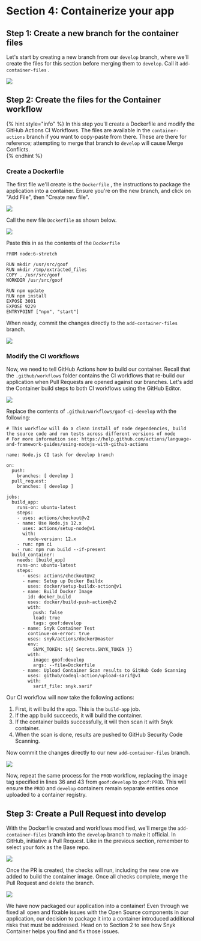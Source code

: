 # Section 4: Containerize your app

## Step 1: Create a new branch for the container files

Let's start by creating a new branch from our `develop` branch, where we'll create the files for this section before merging them to `develop`. Call it `add-container-files` .

![](../../../../.gitbook/assets/gh-container-newbranch.png)

## Step 2: Create the files for the Container workflow

{% hint style="info" %}
In this step you'll create a Dockerfile and modify the GitHub Actions CI Workflows. The files are available in the `container-actions` branch if you want to copy-paste from there. These are there for reference; attempting to merge that branch to `develop` will cause Merge Conflicts.  
{% endhint %}

### Create a Dockerfile

The first file we'll create is the `Dockerfile` , the instructions to package the application into a container. Ensure you're on the new branch, and click on "Add File", then "Create new file".

![](../../../../.gitbook/assets/gh-container-createnewfile.png)

Call the new file `Dockerfile` as shown below.

![](../../../../.gitbook/assets/gh-container-createdockerfile.png)

Paste this in as the contents of the `Dockerfile`

```text
FROM node:6-stretch

RUN mkdir /usr/src/goof
RUN mkdir /tmp/extracted_files
COPY . /usr/src/goof
WORKDIR /usr/src/goof

RUN npm update
RUN npm install
EXPOSE 3001
EXPOSE 9229
ENTRYPOINT ["npm", "start"]
```

When ready, commit the changes directly to the `add-container-files` branch. 

![](../../../../.gitbook/assets/gh-container-createdockerfile2.png)

### Modify the CI workflows

Now, we need to tell GitHub Actions how to build our container. Recall that the `.github/workflows` folder contains the CI workflows that re-build our application when Pull Requests are opened against our branches. Let's add the Container build steps to both CI workflows using the GitHub Editor.

![](../../../../.gitbook/assets/gh-container-editdevelopci.png)

Replace the contents of `.github/workflows/goof-ci-develop` with the following:

```text
# This workflow will do a clean install of node dependencies, build the source code and run tests across different versions of node
# For more information see: https://help.github.com/actions/language-and-framework-guides/using-nodejs-with-github-actions

name: Node.js CI task for develop branch

on:
  push:
    branches: [ develop ]
  pull_request:
    branches: [ develop ]

jobs:
  build_app:
    runs-on: ubuntu-latest
    steps:
    - uses: actions/checkout@v2
    - name: Use Node.js 12.x
      uses: actions/setup-node@v1
      with:
        node-version: 12.x
    - run: npm ci
    - run: npm run build --if-present
  build_container:
    needs: [build_app]
    runs-on: ubuntu-latest
    steps:
      - uses: actions/checkout@v2
      - name: Setup up Docker Buildx
        uses: docker/setup-buildx-action@v1
      - name: Build Docker Image
        id: docker_build
        uses: docker/build-push-action@v2
        with:
          push: false
          load: true
          tags: goof:develop         
      - name: Snyk Container Test
        continue-on-error: true
        uses: snyk/actions/docker@master
        env:
          SNYK_TOKEN: ${{ Secrets.SNYK_TOKEN }}
        with:
          image: goof:develop
          args: --file=Dockerfile
      - name: Upload Container Scan results to GitHub Code Scanning
        uses: github/codeql-action/upload-sarif@v1
        with:
          sarif_file: snyk.sarif
```

Our CI workflow will now take the following actions:

1. First, it will build the app. This is the `build-app` job. 
2. If the app build succeeds, it will build the container.
3. If the container builds successfully, it will then scan it with Snyk container. 
4. When the scan is done, results are pushed to GitHub Security Code Scanning.

Now commit the changes directly to our new `add-container-files` branch. 

![](../../../../.gitbook/assets/gh-container-commitcontainerci.png)

Now, repeat the same process for the `PROD` workflow, replacing the image tag specified in lines 36 and 43 from `goof:develop` to `goof:PROD`. This will ensure the `PROD` and `develop` containers remain separate entities once uploaded to a container registry.

## Step 3: Create a Pull Request into develop

With the Dockerfile created and workflows modified, we'll merge the `add-container-files` branch into the `develop` branch to make it official. In GitHub, initiative a Pull Request. Like in the previous section, remember to select your fork as the Base repo.

![](../../../../.gitbook/assets/gh-container-addfilespr.png)

Once the PR is created, the checks will run, including the new one we added to build the container image. Once all checks complete, merge the Pull Request and delete the branch. 

![](../../../../.gitbook/assets/gh-container-addfileprchecks.png)

We have now packaged our application into a container! Even through we fixed all open and fixable issues with the Open Source components in our application, our decision to package it into a container introduced additional risks that must be addressed. Head on to Section 2 to see how Snyk Container helps you find and fix those issues. 

